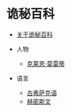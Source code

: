# 诡秘百科

* [关于诡秘百科](README.md)

* 人物
    *  [克莱恩·莫雷蒂](./人物/克莱恩·莫雷蒂.md)
    
* 语言
    *  [古弗萨克语](./语言/古弗萨克语.md)
    *  [赫密斯文](./语言/赫密斯文.md)

